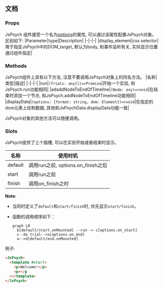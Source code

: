 ## 文档

### Props

JsPsych 组件接受一个名为[options](https://www.jspsych.org/v7/reference/jspsych/#parameters)的属性, 可以通过该属性配置JsPsych对象。区别如下:
|Parameter|type|Description|
|-|-|-|
|display_element|css selector|用于指定JsPsych中的DOM_target, 默认为body, 和事件监听有关, 实际显示位置通过组件指定|

### Methods

JsPsych组件上具有以下方法, 注意不要调用JsPsych对象上的同名方法。
|名称|类型|描述|
|-|-|-|
|run|`(Trials: any[])=>Promise`|开始一个实验, 和JsPsych.run功能相同|
|adaddNodeToEndOfTimeline|`(Node: any)=>void`|在结束时添加一个节点, 和JsPsych.addNodeToEndOfTimeline功能相同|
|displayData|`(options: {format: string, dom: Element})=>void`|在指定的dom元素上绘制数据, 其他和JsPsychData.displayData功能一致|

JsPsych对象的其他方法可以随便调用。

### Slots

JsPsych提供了三个插槽, 可以在实验开始或者结束时显示。

| 名称    | 使用时机                           |
| ------- | ---------------------------------- |
| default | 调用run之前, options.on_finish之后 |
| start   | 调用run之前                        |
| finish  | 调用on_finish之时                  |

**Note**:

- 当同时定义了`default`和`start/finish`时, 优先显示`start/finish`。
- 函数的调用顺序如下：

  ```mermaid
  graph LR
  	b[default/start.onMounted] --run--> c[options.on_start]
  	c--do trial-->a[options.on_end]
  	a-->d[default/end.onMounted]
  ```

例子:

```html
<JsPsych>
  <template #start>
    <p>Welcome!</p>
    <p></p
  ></template>
</JsPsych>
```
